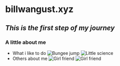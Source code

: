 # billwangust.xyz
## _This is the first step of my journey_

### A little about me
* What i like to do
![Bungee jump](billwangust.github.io/images/10.png)
![Little science](billwangust.github.io/images/9.png)
* Others about me
![Girl friend](billwangust.github.io/images/1.png)
![Girl friend](billwangust.github.io/images/2.png)


